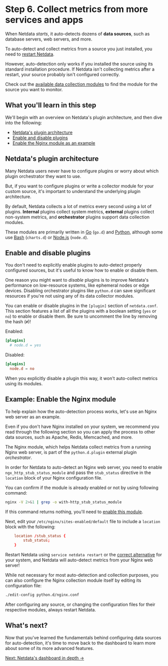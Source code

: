 # Step 6. Collect metrics from more services and apps

When Netdata _starts_, it auto-detects dozens of **data sources**, such as database servers, web servers, and more.

To auto-detect and collect metrics from a source you just installed, you need to [restart
Netdata](../getting-started.md#start-stop-and-restart-netdata).

However, auto-detection only works if you installed the source using its standard installation
procedure. If Netdata isn't collecting metrics after a restart, your source probably isn't configured
correctly.

Check out the [available data collection modules](../Add-more-charts-to-netdata.md#available-data-collection-modules)
to find the module for the source you want to monitor.

## What you'll learn in this step

We'll begin with an overview on Netdata's plugin architecture, and then dive into the following:

-   [Netdata's plugin architecture](#netdatas-plugin-architecture)
-   [Enable and disable plugins](#enable-and-disable-plugins)
-   [Enable the Nginx module as an example](#example-enable-the-nginx-module)

## Netdata's plugin architecture

Many Netdata users never have to configure plugins or worry about which plugin orchestrator they want to use.

But, if you want to configure plugins or write a collector module for your custom source, it's important to understand
the underlying plugin architecture.

By default, Netdata collects a lot of metrics every second using a lot of plugins. **Internal** plugins collect system
metrics, **external** plugins collect non-system metrics, and **orchestrator** plugins support data collection modules.

These modules are primarily written in [Go](../../collectors/go.d.plugin/) (`go.d`) and
[Python](../../collectors/python.d.plugin/), although some use [Bash](../../collectors/charts.d.plugin/) (`charts.d`) or
[Node.js](../../collectors/node.d.plugin/) (`node.d`).

## Enable and disable plugins

You don't need to explicitly enable plugins to auto-detect properly configured sources, but it's useful to know how to
enable or disable them.

One reason you might want to _disable_ plugins is to improve Netdata's performance on low-resource systems, like
ephemeral nodes or edge devices. Disabling orchestrator plugins like `python.d` can save significant resources if you're
not using any of its data collector modules.

You can enable or disable plugins in the `[plugin]` section of `netdata.conf`. This section features a list of all the
plugins with a boolean setting (`yes` or `no`) to enable or disable them. Be sure to uncomment the line by removing the
hash (`#`)!

Enabled:

```conf
[plugins]
  # node.d = yes
```

Disabled:

```conf
[plugins]
  node.d = no
```

When you explicitly disable a plugin this way, it won't auto-collect metrics using its modules.

## Example: Enable the Nginx module

To help explain how the auto-detection process works, let's use an Nginx web server as an example. 

Even if you don't have Nginx installed on your system, we recommend you read through the following section so you can
apply the process to other data sources, such as Apache, Redis, Memcached, and more.

The Nginx module, which helps Netdata collect metrics from a running Nginx web server, is part of the `python.d.plugin`
external plugin _orchestrator_.

In order for Netdata to auto-detect an Nginx web server, you need to enable `ngx_http_stub_status_module` and pass the
`stub_status` directive in the `location` block of your Nginx configuration file.

You can confirm if the module is already enabled or not by using following command:

```sh
nginx -V 2>&1 | grep -o with-http_stub_status_module
```

If this command returns nothing, you'll need to [enable this module](https://www.nginx.com/blog/monitoring-nginx/).

Next, edit your `/etc/nginx/sites-enabled/default` file to include a `location` block with the following:

```conf
    location /stub_status {
        stub_status;
    }
```

Restart Netdata using `service netdata restart` or the [correct
alternative](../getting-started.md#start-stop-and-restart-netdata) for your system, and Netdata will auto-detect
metrics from your Nginx web server!

While not necessary for most auto-detection and collection purposes, you can also configure the Nginx collection module
itself by editing its configuration file:

```sh
./edit-config python.d/nginx.conf
```

After configuring any source, or changing the configuration files for their respective modules, always
restart Netdata.

## What's next?

Now that you've learned the fundamentals behind configuring data sources for auto-detection, it's time to move back to
the dashboard to learn more about some of its more advanced features.

[Next: Netdata's dashboard in depth &rarr;](step-07.md)
